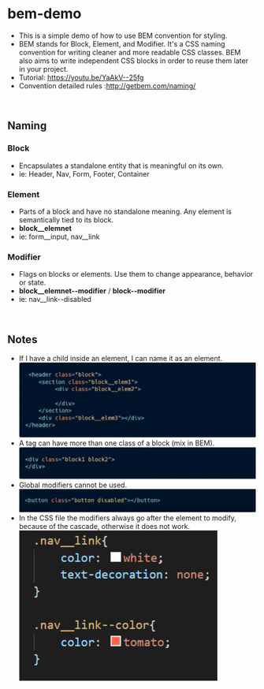 # bem-demo
- This is a simple demo of how to use BEM convention for styling.
- BEM stands for Block, Element, and Modifier. It's a CSS naming convention for writing cleaner and more readable CSS classes. BEM also aims to write independent CSS blocks in order to reuse them later in your project.
- Tutorial: https://youtu.be/YaAkV--25fg
- Convention detailed rules :http://getbem.com/naming/

&nbsp;
## Naming
### Block
- Encapsulates a standalone entity that is meaningful on its own.
- ie: Header, Nav, Form, Footer, Container
### Element
- Parts of a block and have no standalone meaning. Any element is semantically tied to its block.
- **block__elemnet**
- ie: form__input, nav__link
### Modifier
- Flags on blocks or elements. Use them to change appearance, behavior or state.
- **block__elemnet--modifier** / **block--modifier**
- ie: nav__link--disabled

&nbsp;
## Notes
- If I have a child inside an element, I can name it as an element.
![alt text](https://github.com/Diego-EC/bem-demo/blob/master/readme-img/bem1.PNG?raw=true)
- A tag can have more than one class of a block (mix in BEM).
![alt text](https://github.com/Diego-EC/bem-demo/blob/master/readme-img/bem2.PNG?raw=true)
- Global modifiers cannot be used.  
![alt text](https://github.com/Diego-EC/bem-demo/blob/master/readme-img/bem3.PNG?raw=true)
- In the CSS file the modifiers always go after the element to modify, because of the cascade, otherwise it does not work.
![alt text](https://github.com/Diego-EC/bem-demo/blob/master/readme-img/bem4.PNG?raw=true)
